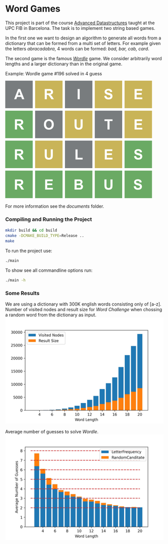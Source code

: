 # Word Games

This project is part of the course [Advanced Datastructures](https://www.fib.upc.edu/en/studies/masters/master-innovation-and-research-informatics/curriculum/syllabus/ADS-MIRI) taught at the UPC FIB in Barcelona. 
The task is to implement two string based games.

In the first one we want to design an algorithm to generate all words from a dictionary that can be formed from a multi set of letters.
For example given the letters *abracadabra*, 4 words can be formed: *bad, bar, cab, card*.

The second game is the famous [*Wordle*](https://en.wikipedia.org/wiki/Wordle) game.
We consider arbitrarily word lengths and a larger dictionary than in the original game.

Example: Wordle game #196 solved in 4 guess

![wordle_example](/documents/wordle_196.png)


For more information see the *documents* folder.


### Compiling and Running the Project

```bash
mkdir build && cd build
cmake -DCMAKE_BUILD_TYPE=Release ..
make
```

To run the project use:
```bash
./main
```

To show see all commandline options run:
```bash
./main -h
```


### Some Results
We are using a dictionary with 300K english words consisting only of [a-z]. 
Number of visited nodes and result size for  *Word Challenge* when chossing a random word from the dictionary as input.
![wordle_example](/documents/word_challenge_nodes.jpg)

Average number of guesses to solve *Wordle*.
![wordle_example](/documents/wordle_guesses.jpg)
